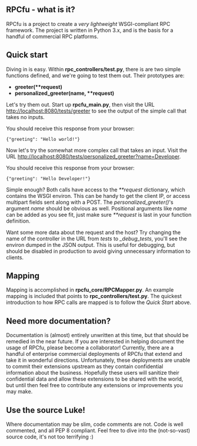 RPCfu - what is it?
-------------------

RPCfu is a project to create a _very lightweight_ WSGI-compliant RPC framework. The project is written in Python 3.x, and is the basis for a handful of commercial RPC platforms.

Quick start
-----------
Diving in is easy. Within __rpc_controllers/test.py__, there is are two simple functions defined, and we're going to test them out. Their prototypes are:

*  __greeter(**request)__ 
*  __personalized_greeter(name, **request)__ 

Let's try them out. Start up __rpcfu_main.py__, then visit the URL [http://localhost:8080/tests/greeter](http://localhost:8080/tests/greeter) to see the output of the simple call that takes no inputs.

You should receive this response from your browser:

    {"greeting": "Hello world!"}

Now let's try the somewhat more complex call that takes an input. Visit the URL [http://localhost:8080/tests/personalized_greeter?name=Developer](http://localhost:8080/tests/personalized_greeter?name=Developer).

You should receive this response from your browser:

    {"greeting": "Hello Developer!"}

Simple enough? Both calls have access to the _**request_ dictionary, which contains the WSGI environ. This can be handy to get the client IP, or access multipart fields sent along with a POST. The *personalized_greeter()*'s argument _name_ should be obvious as well. Positional arguments like _name_ can be added as you see fit, just make sure _**request_ is last in your function definition.

Want some more data about the request and the host? Try changing the name of the controller in the URL from _tests_ to *_debug_tests*, you'll see the environ dumped in the JSON output. This is useful for debugging, but should be disabled in production to avoid giving unnecessary information to clients.

Mapping
-------
Mapping is accomplished in __rpcfu_core/RPCMapper.py__. An example mapping is included that points to __rpc_controllers/test.py__. The quickest introduction to how RPC calls are mapped is to follow the _Quick Start_ above.

Need more documentation?
------------------------
Documentation is (almost) entirely unwritten at this time, but that should be remedied in the near future. If you are interested in helping document the usage of RPCfu, please become a collaborator! Currently, there are a handful of enterprise commercial deployments of RPCfu that extend and take it in wonderful directions. Unfortunately, these deployments are unable to commit their extensions upstream as they contain confidential information about the business. Hopefully these users will sanitize their confidential data and allow these extensions to be shared with the world, but until then feel free to contribute any extensions or improvements you may make.

Use the source Luke!
--------------------
Where documentation may be slim, code comments are not. Code is well commented, and all PEP 8 compliant. Feel free to dive into the (not-so-vast) source code, it's not too terrifying :)

